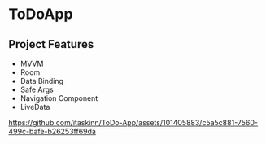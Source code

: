 # ToDoApp

## Project Features
- MVVM
- Room 
- Data Binding
- Safe Args
- Navigation Component
- LiveData








https://github.com/itaskinn/ToDo-App/assets/101405883/c5a5c881-7560-499c-bafe-b26253ff69da


